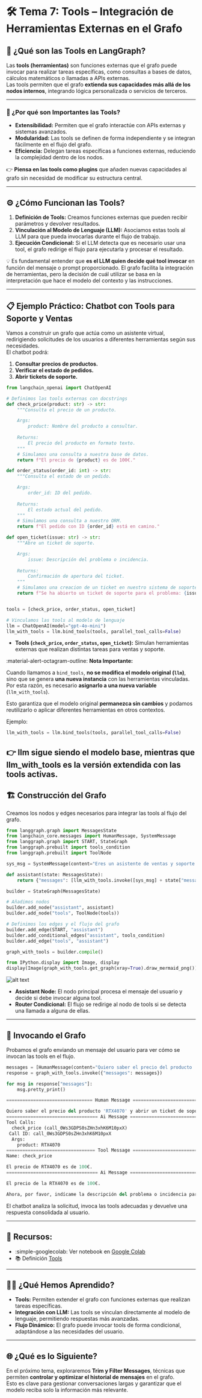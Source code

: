 # 🛠️ Tema 7: Tools – Integración de Herramientas Externas en el Grafo  

## 🚀 ¿Qué son las Tools en LangGraph?  

Las **tools (herramientas)** son funciones externas que el grafo puede invocar para realizar tareas específicas, como consultas a bases de datos, cálculos matemáticos o llamadas a APIs externas.  
Las tools permiten que el grafo **extienda sus capacidades más allá de los nodos internos**, integrando lógica personalizada o servicios de terceros.  

---

### 🧠 ¿Por qué son Importantes las Tools?  

- **Extensibilidad:** Permiten que el grafo interactúe con APIs externas y sistemas avanzados.  
- **Modularidad:** Las tools se definen de forma independiente y se integran fácilmente en el flujo del grafo.  
- **Eficiencia:** Delegan tareas específicas a funciones externas, reduciendo la complejidad dentro de los nodos.  

👉 **Piensa en las tools como plugins** que añaden nuevas capacidades al grafo sin necesidad de modificar su estructura central.  

---

## ⚙️ ¿Cómo Funcionan las Tools?  

1. **Definición de Tools:** Creamos funciones externas que pueden recibir parámetros y devolver resultados.  
2. **Vinculación al Modelo de Lenguaje (LLM):** Asociamos estas tools al LLM para que pueda invocarlas durante el flujo de trabajo.  
3. **Ejecución Condicional:** Si el LLM detecta que es necesario usar una tool, el grafo redirige el flujo para ejecutarla y procesar el resultado.  

💡 Es fundamental entender que **es el LLM quien decide qué tool invocar** en función del mensaje o prompt proporcionado. El grafo facilita la integración de herramientas, pero la decisión de cuál utilizar se basa en la interpretación que hace el modelo del contexto y las instrucciones.  


---

## 📋 Ejemplo Práctico: Chatbot con Tools para Soporte y Ventas  

Vamos a construir un grafo que actúa como un asistente virtual, redirigiendo solicitudes de los usuarios a diferentes herramientas según sus necesidades.  
El chatbot podrá:  
1. **Consultar precios de productos.**  
2. **Verificar el estado de pedidos.**  
3. **Abrir tickets de soporte.**  

```python hl_lines="41 45"
from langchain_openai import ChatOpenAI

# Definimos las tools externas con docstrings
def check_price(product: str) -> str:
    """Consulta el precio de un producto.

    Args:
        product: Nombre del producto a consultar.
    
    Returns:
        El precio del producto en formato texto.
    """
    # Simulamos una consulta a nuestra base de datos.
    return f"El precio de {product} es de 100€."

def order_status(order_id: int) -> str:
    """Consulta el estado de un pedido.

    Args:
        order_id: ID del pedido.
    
    Returns:
        El estado actual del pedido.
    """
    # Simulamos una consulta a nuestro ORM.
    return f"El pedido con ID {order_id} está en camino."

def open_ticket(issue: str) -> str:
    """Abre un ticket de soporte.

    Args:
        issue: Descripción del problema o incidencia.
    
    Returns:
        Confirmación de apertura del ticket.
    """
    # Simulamos una creacion de un ticket en nuestro sistema de soporte.
    return f"Se ha abierto un ticket de soporte para el problema: {issue}."


tools = [check_price, order_status, open_ticket]

# Vinculamos las tools al modelo de lenguaje
llm = ChatOpenAI(model="gpt-4o-mini")
llm_with_tools = llm.bind_tools(tools, parallel_tool_calls=False)
```

- **Tools (`check_price`, `order_status`, `open_ticket`):** Simulan herramientas externas que realizan distintas tareas para ventas y soporte.  

:material-alert-octagram-outline: **Nota Importante:**  

Cuando llamamos a `bind_tools`, **no se modifica el modelo original (`llm`)**, sino que se genera **una nueva instancia** con las herramientas vinculadas.  
Por esta razón, es necesario **asignarlo a una nueva variable** (`llm_with_tools`).  

Esto garantiza que el modelo original **permanezca sin cambios** y podamos reutilizarlo o aplicar diferentes herramientas en otros contextos.  

Ejemplo:  
```python
llm_with_tools = llm.bind_tools(tools, parallel_tool_calls=False)
```
👉 llm sigue siendo el modelo base, mientras que llm_with_tools es la versión extendida con las tools activas.
---

## 🏗️ Construcción del Grafo  

Creamos los nodos y edges necesarios para integrar las tools al flujo del grafo.  
 
```python
from langgraph.graph import MessagesState
from langchain_core.messages import HumanMessage, SystemMessage
from langgraph.graph import START, StateGraph
from langgraph.prebuilt import tools_condition
from langgraph.prebuilt import ToolNode

sys_msg = SystemMessage(content="Eres un asistente de ventas y soporte. Responde usando las herramientas disponibles.")

def assistant(state: MessagesState):
    return {"messages": [llm_with_tools.invoke([sys_msg] + state["messages"])]}

builder = StateGraph(MessagesState)

# Añadimos nodos
builder.add_node("assistant", assistant)
builder.add_node("tools", ToolNode(tools))

# Definimos los edges y el flujo del grafo
builder.add_edge(START, "assistant")
builder.add_conditional_edges("assistant", tools_condition)
builder.add_edge("tools", "assistant")

graph_with_tools = builder.compile()

from IPython.display import Image, display
display(Image(graph_with_tools.get_graph(xray=True).draw_mermaid_png()))
```

![alt text](../assets/img/curso1/tema8/image.png)

- **Assistant Node:** El nodo principal procesa el mensaje del usuario y decide si debe invocar alguna tool.  
- **Router Condicional:** El flujo se redirige al nodo de tools si se detecta una llamada a alguna de ellas.  

---

## 🚀 Invocando el Grafo  

Probamos el grafo enviando un mensaje del usuario para ver cómo se invocan las tools en el flujo.  

```python
messages = [HumanMessage(content="Quiero saber el precio del producto 'RTX4070' y abrir un ticket de soporte.")]
response = graph_with_tools.invoke({"messages": messages})

for msg in response["messages"]:
    msg.pretty_print()
```

```python title="Response"
================================ Human Message =================================

Quiero saber el precio del producto 'RTX4070' y abrir un ticket de soporte.
================================== Ai Message ==================================
Tool Calls:
  check_price (call_0Ws3GDPS0sZHn3xhK6M10pxX)
 Call ID: call_0Ws3GDPS0sZHn3xhK6M10pxX
  Args:
    product: RTX4070
================================= Tool Message =================================
Name: check_price

El precio de RTX4070 es de 100€.
================================== Ai Message ==================================

El precio de la RTX4070 es de 100€. 

Ahora, por favor, indícame la descripción del problema o incidencia para abrir el ticket de soporte.
```

El chatbot analiza la solicitud, invoca las tools adecuadas y devuelve una respuesta consolidada al usuario.  

---

## 🔎 Recursos:

- :simple-googlecolab: Ver notebook en [Google Colab](https://colab.research.google.com/drive/1EQEkPwUoKKdaj_mmt2ypRiEsbCswm4bp?usp=sharing)
- :books: Definición [Tools](https://python.langchain.com/docs/concepts/tools)

---

## 🧑‍🏫 ¿Qué Hemos Aprendido?  

- **Tools:** Permiten extender el grafo con funciones externas que realizan tareas específicas.  
- **Integración con LLM:** Las tools se vinculan directamente al modelo de lenguaje, permitiendo respuestas más avanzadas.  
- **Flujo Dinámico:** El grafo puede invocar tools de forma condicional, adaptándose a las necesidades del usuario.  

---

## 🌐 ¿Qué es lo Siguiente?  

En el próximo tema, exploraremos **Trim y Filter Messages**, técnicas que permiten **controlar y optimizar el historial de mensajes** en el grafo.  
Esto es clave para gestionar conversaciones largas y garantizar que el modelo reciba solo la información más relevante.  

